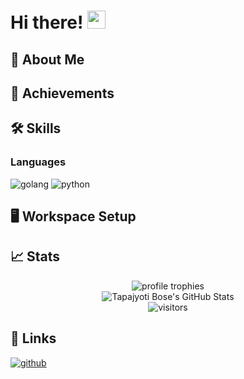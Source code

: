 # Hi there! <img src="https://media.giphy.com/media/hvRJCLFzcasrR4ia7z/giphy.gif" width="29px">

## 🚀 About Me
## 🏅 Achievements
## 🛠️ Skills
### Languages
![golang](https://img.shields.io/badge/Golang-3178C6?style=for-the-badge&logo=go&logoColor=white)
![python](https://img.shields.io/badge/Python-3776AB?style=for-the-badge&logo=python&logoColor=white)

## 🖥️ Workspace Setup
## 📈 Stats

<div align="center">
    <img src="https://github-profile-trophy.vercel.app/?username=5p1K3-wq&row=1&column=6&margin-h=8&theme=darkhub&count_private=true&margin-w=15&no-frame=true" alt="profile trophies" />
    <br />
    <img src="https://github-readme-stats.vercel.app/api?username=5p1K3-wq&show_icons=true&hide_border=true" alt="Tapajyoti Bose's GitHub Stats">
    <br />
    <img src="https://visitor-badge.laobi.icu/badge?page_id=5p1K3-wq.5p1K3-wq" alt="visitors">
</div>

## 🔗 Links
[![github](https://img.shields.io/badge/GitHub-000000?style=for-the-badge&logo=GitHub&logoColor=white)](https://github.com/5p1K3-wq)


<!--
### Hi there, I'm Kostya 👋
**5p1K3-wq/5p1K3-wq** is a ✨ _special_ ✨ repository because its `README.md` (this file) appears on your GitHub profile.

Here are some ideas to get you started:

- 🔭 I’m currently working on ...
- 🌱 I’m currently learning ...
- 👯 I’m looking to collaborate on ...
- 🤔 I’m looking for help with ...
- 💬 Ask me about ...
- 📫 How to reach me: ...
- 😄 Pronouns: ...
- ⚡ Fun fact: ...

[![5p1K3-wq LeetCode stats](https://leetcode-stats-six.vercel.app/api?username=5p1K3-wq&theme=dark)](https://github.com/5p1K3-wq/github-readme)

### GitHub stats
<img align="center" src="https://github-readme-stats.vercel.app/api?username=5p1K3-wq&include_all_commits=true&count_private=true&show_icons=true&line_height=20&title_color=2B5BBD&icon_color=1124BB&text_color=A1A1A1&bg_color=0,000000,130F40" alt="my Github Stats"/>

### GitHub top languages
<img src="https://github-readme-stats.vercel.app/api/top-langs?username=5p1K3-wq&show_icons=true&locale=en&layout=compact&theme=chartreuse-dark" alt="ovi" />
-->